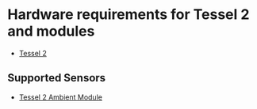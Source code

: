 # Hardware requirements for Tessel 2 and modules #

 - [Tessel 2][1]

## Supported Sensors ##

- [Tessel 2 Ambient Module][2]


  [1]: https://tessel.io/
  [2]: https://tessel.io/modules#module-ambient
